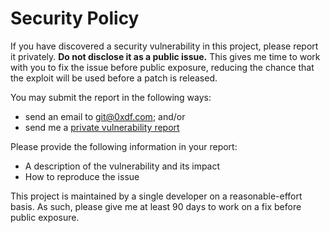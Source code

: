 # Security Policy

If you have discovered a security vulnerability in this project, please report it
privately. **Do not disclose it as a public issue.** This gives me time to work with you
to fix the issue before public exposure, reducing the chance that the exploit will be
used before a patch is released.

You may submit the report in the following ways:

- send an email to git@0xdf.com; and/or
- send me a [private vulnerability report](https://github.com/chzyer/readline/security/advisories/new)

Please provide the following information in your report:

- A description of the vulnerability and its impact
- How to reproduce the issue

This project is maintained by a single developer on a reasonable-effort basis. As such,
please give me at least 90 days to work on a fix before public exposure.
